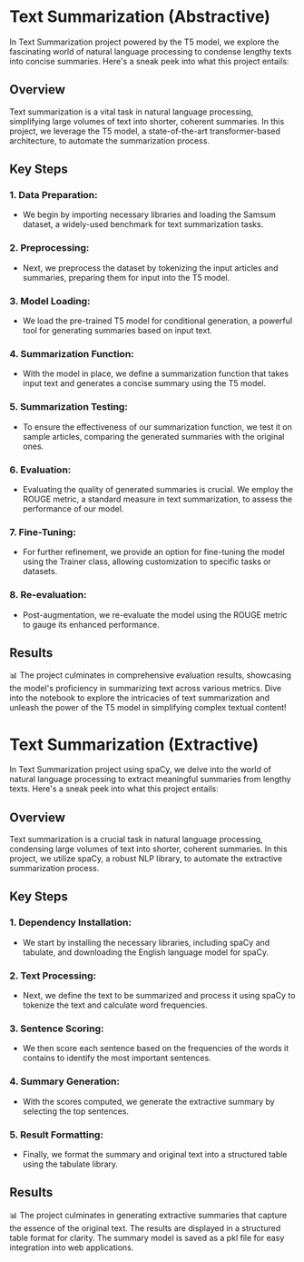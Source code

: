 # Text Summarization (Abstractive)

In Text Summarization project powered by the T5 model, we explore the fascinating world of natural language processing to condense lengthy texts into concise summaries. Here's a sneak peek into what this project entails:

## Overview

Text summarization is a vital task in natural language processing, simplifying large volumes of text into shorter, coherent summaries. In this project, we leverage the T5 model, a state-of-the-art transformer-based architecture, to automate the summarization process.

## Key Steps

### 1. Data Preparation:
   - We begin by importing necessary libraries and loading the Samsum dataset, a widely-used benchmark for text summarization tasks.

### 2. Preprocessing:
   - Next, we preprocess the dataset by tokenizing the input articles and summaries, preparing them for input into the T5 model.

### 3. Model Loading:
   - We load the pre-trained T5 model for conditional generation, a powerful tool for generating summaries based on input text.

### 4. Summarization Function:
   - With the model in place, we define a summarization function that takes input text and generates a concise summary using the T5 model.

### 5. Summarization Testing:
   - To ensure the effectiveness of our summarization function, we test it on sample articles, comparing the generated summaries with the original ones.

### 6. Evaluation:
   - Evaluating the quality of generated summaries is crucial. We employ the ROUGE metric, a standard measure in text summarization, to assess the performance of our model.

### 7. Fine-Tuning:
   - For further refinement, we provide an option for fine-tuning the model using the Trainer class, allowing customization to specific tasks or datasets.

### 8. Re-evaluation:
   - Post-augmentation, we re-evaluate the model using the ROUGE metric to gauge its enhanced performance.

## Results

📊 The project culminates in comprehensive evaluation results, showcasing the model's proficiency in summarizing text across various metrics. Dive into the notebook to explore the intricacies of text summarization and unleash the power of the T5 model in simplifying complex textual content!








# Text Summarization (Extractive)

In Text Summarization project using spaCy, we delve into the world of natural language processing to extract meaningful summaries from lengthy texts. Here's a sneak peek into what this project entails:

## Overview

Text summarization is a crucial task in natural language processing, condensing large volumes of text into shorter, coherent summaries. In this project, we utilize spaCy, a robust NLP library, to automate the extractive summarization process.

## Key Steps

### 1. Dependency Installation:
   - We start by installing the necessary libraries, including spaCy and tabulate, and downloading the English language model for spaCy.
   
### 2. Text Processing:
   - Next, we define the text to be summarized and process it using spaCy to tokenize the text and calculate word frequencies.

### 3. Sentence Scoring:
   - We then score each sentence based on the frequencies of the words it contains to identify the most important sentences.

### 4. Summary Generation:
   - With the scores computed, we generate the extractive summary by selecting the top sentences.

### 5. Result Formatting:
   - Finally, we format the summary and original text into a structured table using the tabulate library.

## Results

📊 The project culminates in generating extractive summaries that capture the essence of the original text. The results are displayed in a structured table format for clarity. The summary model is saved as a pkl file for easy integration into web applications.
